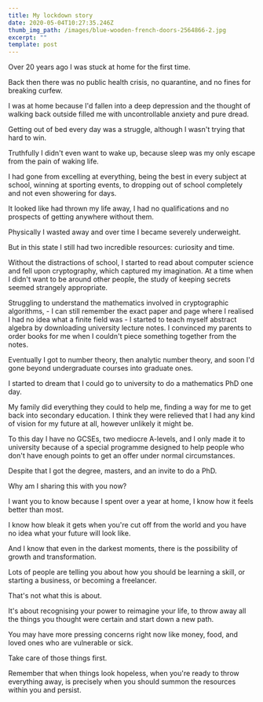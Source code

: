```yaml
---
title: My lockdown story
date: 2020-05-04T10:27:35.246Z
thumb_img_path: /images/blue-wooden-french-doors-2564866-2.jpg
excerpt: ""
template: post
---
```

Over 20 years ago I was stuck at home for the first time.

Back then there was no public health crisis, no quarantine, and no fines for breaking curfew.

I was at home because I'd fallen into a deep depression and the thought of walking back outside filled me with uncontrollable anxiety and pure dread.

Getting out of bed every day was a struggle, although I wasn't trying that hard to win.

Truthfully I didn't even want to wake up, because sleep was my only escape from the pain of waking life.

I had gone from excelling at everything, being the best in every subject at school, winning at sporting events, to dropping out of school completely and not even showering for days.

It looked like had thrown my life away, I had no qualifications and no prospects of getting anywhere without them.

Physically I wasted away and over time I became severely underweight.

But in this state I still had two incredible resources: curiosity and time.

Without the distractions of school, I started to read about computer science and fell upon cryptography, which captured my imagination. At a time when I didn't want to be around other people, the study of keeping secrets seemed strangely appropriate.

Struggling to understand the mathematics involved in cryptographic algorithms, - I can still remember the exact paper and page where I realised I had no idea what a finite field was - I started to teach myself abstract algebra by downloading university lecture notes. I convinced my parents to order books for me when I couldn't piece something together from the notes.

Eventually I got to number theory, then analytic number theory, and soon I'd gone beyond undergraduate courses into graduate ones.

I started to dream that I could go to university to do a mathematics PhD one day.

My family did everything they could to help me, finding a way for me to get back into secondary education. I think they were relieved that I had any kind of vision for my future at all, however unlikely it might be.

To this day I have no GCSEs, two mediocre A-levels, and I only made it to university because of a special programme designed to help people who don't have enough points to get an offer under normal circumstances.

Despite that I got the degree, masters, and an invite to do a PhD.

Why am I sharing this with you now?

I want you to know because I spent over a year at home, I know how it feels better than most.

I know how bleak it gets when you're cut off from the world and you have no idea what your future will look like.

And I know that even in the darkest moments, there is the possibility of growth and transformation.

Lots of people are telling you about how you should be learning a skill, or starting a business, or becoming a freelancer.

That's not what this is about.

It's about recognising your power to reimagine your life, to throw away all the things you thought were certain and start down a new path.

You may have more pressing concerns right now like money, food, and loved ones who are vulnerable or sick.

Take care of those things first.

Remember that when things look hopeless, when you're ready to throw everything away, is precisely when you should summon the resources within you and persist.